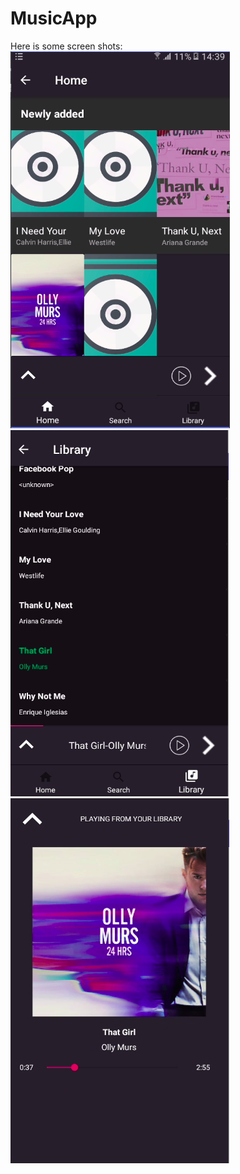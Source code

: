# MusicApp
Here is some screen shots:
![screen shot 1](https://github.com/karleinstein/MusicApp/blob/master/ReadMeImage/music1.png)
![screen shot 2](https://github.com/karleinstein/MusicApp/blob/master/ReadMeImage/music2.png)
![screen shot 3](https://github.com/karleinstein/MusicApp/blob/master/ReadMeImage/music3.png)
